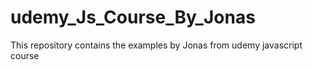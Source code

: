 # udemy_Js_Course_By_Jonas
This repository contains the examples by Jonas from udemy javascript course

